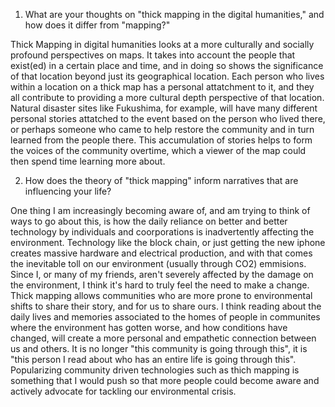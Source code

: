 1. What are your thoughts on "thick mapping in the digital humanities," and how does it differ from "mapping?"

Thick Mapping in digital humanities looks at a more culturally and socially profound perspectives on maps. It takes into account the people that exist(ed) in a certain place and time, and in doing so shows the significance of that location beyond just its geographical location. Each person who lives within a location on a thick map has a personal attatchment to it, and they all contribute to providing a more cultural depth perspective of that location. Natural disaster sites like Fukushima, for example, will have many different personal stories attatched to the event based on the person who lived there, or perhaps someone who came to help restore the community and in turn learned from the people there. This accumulation of stories helps to form the voices of the community overtime, which a viewer of the map could then spend time learning more about.

2. How does the theory of "thick mapping" inform narratives that are influencing your life?

One thing I am increasingly becoming aware of, and am trying to think of ways to go about this, is how the daily reliance on better and better technology by individuals and coorporations is inadvertently affecting the environment. Technology like the block chain, or just getting the new iphone creates massive hardware and electrical production, and with that comes the inevitable toll on our environment (usually through CO2) emmisions. Since I, or many of my friends, aren't severely affected by the damage on the environment, I think it's hard to truly feel the need to make a change. Thick mapping allows communities who are more prone to environmental shifts to share their story, and for us to share ours. I think reading about the daily lives and memories associated to the homes of people in communites where the environment has gotten worse, and how conditions have changed, will create a more personal and empathetic connection between us and others. It is no longer "this community is going through this", it is "this person I read about who has an entire life is going through this". Popularizing community driven technologies such as thich mapping is something that I would push so that more people could become aware and actively advocate for tackling our environmental crisis.